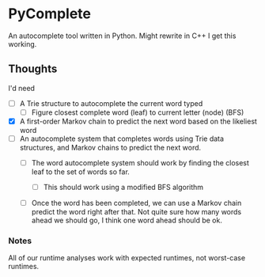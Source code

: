 # PyComplete

An autocomplete tool written in Python. Might rewrite in C++ I get this working.

## Thoughts
I'd need
- [ ] A Trie structure to autocomplete the current word typed
    - [ ] Figure closest complete word (leaf) to current letter (node) (BFS) 
- [x] A first-order Markov chain to predict the next word based on the likeliest word
- [ ] An autocomplete system that completes words using Trie data structures, and Markov chains to predict the next word.
    - [ ] The word autocomplete system should work by finding the closest leaf to the set of words so far.
        - [ ] This should work using a modified BFS algorithm
    - [ ] Once the word has been completed, we can use a Markov chain predict the word right after that. Not quite sure how many words ahead we should go, I think one word ahead should be ok.


### Notes
All of our runtime analyses work with expected runtimes, not worst-case runtimes.